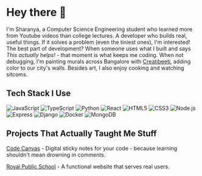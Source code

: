 # Hey there 👋

I'm Sharanya, a Computer Science Engineering student who learned more from Youtube videos than college lectures. A developer who builds real, useful things. If it solves a problem (even the tiniest ones), I'm interested! The best part of development? When someone uses what I built and says *This actually helps!* - that moment is what keeps me coding. When not debugging, I'm painting murals across Bangalore with [Creatibeeti](https://www.instagram.com/creatibeeti/), adding color to our city's walls. Besides art, I also enjoy cooking and watching sitcoms. 

## Tech Stack I Use
![JavaScript](https://img.shields.io/badge/-JavaScript-F7DF1E?style=for-the-badge&logo=javascript&logoColor=black)
![TypeScript](https://img.shields.io/badge/-TypeScript-3178C6?style=for-the-badge&logo=typescript&logoColor=white)
![Python](https://img.shields.io/badge/-Python-3776AB?style=for-the-badge&logo=python&logoColor=white)
![React](https://img.shields.io/badge/-React-61DAFB?style=for-the-badge&logo=react&logoColor=black)
![HTML5](https://img.shields.io/badge/-HTML5-E34F26?style=for-the-badge&logo=html5&logoColor=white)
![CSS3](https://img.shields.io/badge/-CSS3-1572B6?style=for-the-badge&logo=css3&logoColor=white)
![Node.js](https://img.shields.io/badge/-Node.js-339933?style=for-the-badge&logo=node.js&logoColor=white)
![Express](https://img.shields.io/badge/-Express-000000?style=for-the-badge&logo=express&logoColor=white)
![Django](https://img.shields.io/badge/-Django-092E20?style=for-the-badge&logo=django&logoColor=white)
![Docker](https://img.shields.io/badge/-Docker-2496ED?style=for-the-badge&logo=docker&logoColor=white)
![MongoDB](https://img.shields.io/badge/MongoDB-4EA94B?style=for-the-badge&logo=mongodb&logoColor=white)

## Projects That Actually Taught Me Stuff
[Code Canvas](https://marketplace.visualstudio.com/...) - Digital sticky notes for your code - because learning shouldn't mean drowning in comments.

[Royal Public School](https://www.royalpublicschool.in/) - A functional website that serves real users.
